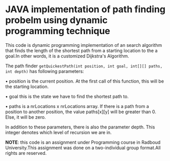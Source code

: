 # JAVA implementation of path finding probelm using dynamic programming technique

This code is dynamic programming implementation of an  search algorithm that
finds the length of the shortest path from a starting location to the a goal.In other words, it is a customized Dijkstra's Algorithm.

The path finder `getQuickestPath(int position, int goal, int[][] paths, int depth)` has following parameters:

• position is the current position. At the first call of this function, this will be the
starting location.

• goal this is the state we have to find the shortest path to.

• paths is a nrLocations x nrLocations array. If there is a path from a position to
another position, the value paths[x][y] will be greater than 0. Else, it will be zero.

In addition to these parameters, there is also the parameter depth. This integer denotes
which level of recursion we are in. 

**NOTE**: this code is an assignment under Programming course in Radboud University.This assignment was done on a two-individual group format.All rights are reserved.
